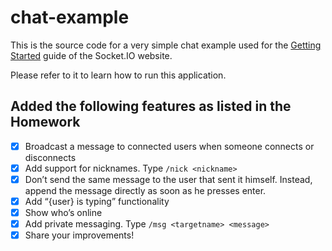# chat-example

This is the source code for a very simple chat example used for 
the [Getting Started](http://socket.io/get-started/chat/) guide 
of the Socket.IO website.

Please refer to it to learn how to run this application.


Added the following features as listed in the Homework
------------------------------------------------------

- [x] Broadcast a message to connected users when someone connects or disconnects
- [x] Add support for nicknames.  Type `/nick <nickname>`
- [x] Don’t send the same message to the user that sent it himself. Instead, append the message directly as soon as he presses enter.
- [x] Add “{user} is typing” functionality
- [x] Show who’s online
- [x] Add private messaging.  Type `/msg <targetname> <message>`
- [x] Share your improvements!
